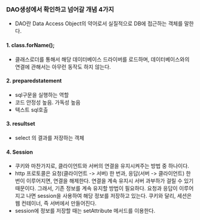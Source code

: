 ### DAO생성에서 확인하고 넘어갈 개념 4가지 
- DAO란 Data Access Object의 약어로서 실질적으로 DB에 접근하는 객체를 말한다.

#### 1. class.forName();
- 클래스로더를 통해서 해당 데이터베이스 드라이버를 로드하며, 데이터베이스와의 연결에 관해서는 아무런 동작도 하지 않는다.

#### 2. preparedstatement 
- sql구문을 실행하는 역할
- 코드 안정성 높음. 가독성 높음
- 텍스트 sql호출

#### 3. resultset 
- select 의 결과를 저장하는 객체 

#### 4. Session 
- 쿠키와 마찬가지로, 클라이언트와 서버의 연결을 유지시켜주는 방법 중 하나이다.
- http 프로토콜은 요청(클라이언트 -> 서버) 한 번과, 응답(서버 -> 클라이언트) 한 번이 이루어지면, 연결을 해제한다. 
연결을 계속 유지시 서버 과부하가 걸릴 수 있기 때문이다.
그래서, 기존 정보를 계속 유지할 방법이 필요하다. 요청과 응답이 이루어지고 나면 session을 사용하여 해당 정보를 저장하고 있는다.
쿠키와 달리, 세션은 웹 컨테이너, 즉 서버에서 만들어진다.
- session에 정보를 저장할 때는 setAttribute 메서드를 이용한다.